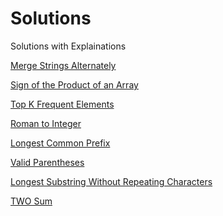 # Solutions
Solutions with Explainations

[Merge Strings Alternately](https://leetcode.com/problems/merge-strings-alternately/solutions/3582309/topic)

[Sign of the Product of an Array](https://leetcode.com/problems/remove-nth-node-from-end-of-list/discuss/2636076/JAVA-SOLUTION-WITH-CLEAR-AND-EASY-EXPLANATION)

[Top K Frequent Elements](https://leetcode.com/problems/unique-paths/discuss/2375502/java-solution-with-explanation-yt-video-attached)

[Roman to Integer](https://leetcode.com/problems/climbing-stairs/discuss/1804940/java-solution-with-explanation-efficient-code)

[Longest Common Prefix](https://leetcode.com/problems/decode-ways/discuss/2646391/JAVA-SOLUTION-WITH-EASY-AND-CLEAR-EXPLANATION)

[Valid Parentheses](https://leetcode.com/problems/decode-ways/discuss/2647034/Easy-and-Clear-Java-Solution-reference-with-YOUTUBE-video)

[Longest Substring Without Repeating Characters](https://leetcode.com/problems/path-sum/discuss/2660497/JAVA-SOLUTION-EASY-AND-CLEAR-EXPLANATION-.-YT-video-attached)

[TWO Sum](https://leetcode.com/problems/single-number/discuss/1772816/java-solution-with-full-explanation-of-code)

<!--
[169. Majority Element](https://leetcode.com/problems/majority-element/discuss/1792053/java-solution-with-full-explanation-easy-to-understand)

[189. Rotate Array](https://leetcode.com/problems/rotate-array/discuss/1755914/java-solution-easy-approach)

[228. Summary Ranges](https://leetcode.com/problems/summary-ranges/discuss/1807520/java-solution-with-full-explanation-easy-to-understand)

[258. Add Digits](https://leetcode.com/problems/add-digits/discuss/1755892/java-solution-using-recursion)

[334. Increasing Triplet Subsequence](https://leetcode.com/problems/increasing-triplet-subsequence/discuss/2688886/JAVA-SOLUTION-WITH-EXPLANATION)

[338. Counting Bits](https://leetcode.com/problems/counting-bits/discuss/1810599/java-solution-with-full-explanation-easy-to-understand)

[392. Is Subsequence](https://leetcode.com/problems/is-subsequence/discuss/1813903/java-solution-easy-to-understand)

[532. K-diff Pairs in an Array](https://leetcode.com/problems/k-diff-pairs-in-an-array/discuss/1758602/java-solution-with-full-explanation-easy-understanding)

[623. Add One Row to Tree](https://leetcode.com/problems/add-one-row-to-tree/discuss/2662599/java-solution)

[658. Find K Closest Elements](https://leetcode.com/problems/find-k-closest-elements/discuss/2640108/java-solution-with-clear-and-easy-explanation)

[1155. Number of Dice Rolls With Target Sum](https://leetcode.com/problems/number-of-dice-rolls-with-target-sum/discuss/2651772/JAVA-SOLUTION-WITH-CLEAR-AND-EASY-EXPLANATION)

[1491. Average Salary Excluding the Minimum and Maximum Salary](https://leetcode.com/problems/average-salary-excluding-the-minimum-and-maximum-salary/solutions/3474388/java-solution-with-easy-and-proper-step-by-step-approach/)

[1544. Make The String Great](https://leetcode.com/problems/make-the-string-great/discuss/2793817/JAVA-CODE-(-EXPLAINED))

[1578. Minimum Time to Make Rope Colorful](https://leetcode.com/problems/minimum-time-to-make-rope-colorful/discuss/2655967/java-solution-easy-and-clear-explanation)

[1672. Richest Customer Wealth](https://leetcode.com/problems/richest-customer-wealth/discuss/1755908/java-solution-easy-way)

[1822. Sign of the Product of an Array](https://leetcode.com/problems/sign-of-the-product-of-an-array/solutions/3478377/java-solution-and-step-by-step-approach-explained/)

[2215. Find the Difference of Two Arrays](https://leetcode.com/problems/find-the-difference-of-two-arrays/solutions/3482294/step-by-step-java-effective-explanation/) -->
